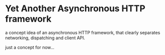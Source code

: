 # Yet Another Asynchronous HTTP framework

a concept idea of an asynchronous HTTP framework, that clearly separates networking, dispatching and client API.

just a concept for now...
